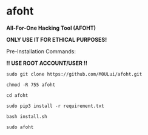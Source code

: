 # afoht
**All-For-One Hacking Tool (AFOHT)**

**ONLY USE IT FOR ETHICAL PURPOSES!**

Pre-Installation Commands:

**!! USE ROOT ACCOUNT/USER !!**
```
sudo git clone https://github.com/M0ULui/afoht.git

chmod -R 755 afoht 

cd afoht

sudo pip3 install -r requirement.txt

bash install.sh

sudo afoht
```
